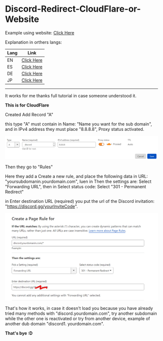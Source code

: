 # Discord-Redirect-CloudFlare-or-Website

Example using website: [Click Here](https://github.com/HappyRogelio7/Discord-Redirect-CloudFlare-or-Website/blob/master/index.html)

Explanation in orthers langs:


| Lang | Link |
| --- | --- |
| EN | [Click Here](https://github.com/HappyRogelio7/Discord-Redirect-CloudFlare-or-Website/blob/master/README.md) |
| ES | [Click Here](https://github.com/HappyRogelio7/Discord-Redirect-CloudFlare-or-Website/blob/master/README_ES.md) |
| DE | [Click Here](https://github.com/HappyRogelio7/Discord-Redirect-CloudFlare-or-Website/blob/master/README_DE.md) |
| JP | [Click Here](https://github.com/HappyRogelio7/Discord-Redirect-CloudFlare-or-Website/blob/master/README_JP.md) |

---

It works for me thanks full tutorial in case someone understood it.

**This is for CloudFlare**

Created Add Record "A"

this type "A" must contain in Name: "Name you want for the sub domain", and in IPv4 address they must place "8.8.8.8", Proxy status activated.


<img src="https://raw.githubusercontent.com/HappyRogelio7/Discord-Redirect-CloudFlare-or-Website/master/5YtzR.png" alt="discord"/>


Then they go to "Rules"

Here they add a Create a new rule, and place the following data in URL: "yoursubdomanin.yourdomain.com", luen in Then the settings are: Select "Forwarding URL", then in Select status code: Select "301 - Permanent Redirect"

in Enter destination URL (required) you put the url of the Discord invitation: "https://discord.gg/yourInviteCode".

<img src="https://raw.githubusercontent.com/HappyRogelio7/Discord-Redirect-CloudFlare-or-Website/master/oBufr.png" alt="discord"/>

That's how it works, in case it doesn't load you because you have already tried many methods with "discord.yourdomain.com", try another subdomain while the other one is reactivated or try from another device, example of another dub domain "discord1. yourdomain.com".

**That's bye :D**
